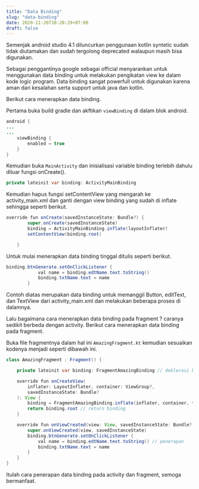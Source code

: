 ```yaml
---
title: "Data Binding"
slug: "data-binding"
date: 2020-11-26T10:20:29+07:00
draft: false
---
```


Semenjak android studio 4.1 diluncurkan penggunaan kotlin syntetic sudah tidak diutamakan dan sudah tergolong deprecated walaupun masih bisa digunakan. 

Sebagai penggantinya google sebagai official menyarankan untuk menggunakan data binding untuk melakukan pengikatan view ke dalam kode logic program. Data binding sangat powerfull untuk digunakan karena aman dari kesalahan serta support untuk java dan kotlin.

Berikut cara menerapkan data binding.

Pertama buka build gradle dan akftikan `viewBinding` di dalam blok android.

```java
android {
...
...
    viewBinding {
        enabled = true
    }
}
```

Kemudian buka `MainActivity` dan inisialisasi variable binding terlebih dahulu diluar fungsi onCreate().

```java
private lateinit var binding: ActivityMainBinding
```

Kemudian hapus fungsi setContentView yang mengarah ke activity_main.xml dan ganti dengan view binding yang sudah di inflate sehingga seperti berikut.

```java
override fun onCreate(savedInstanceState: Bundle?) {
        super.onCreate(savedInstanceState)
        binding = ActivityMainBinding.inflate(layoutInflater)
        setContentView(binding.root)

    }
```

Untuk mulai menerapkan data binding tinggal ditulis seperti berikut.

```java
binding.btnGenerate.setOnClickListener {
            val name = binding.edtName.text.toString()
            binding.txtName.text = name
        }
```

Contoh diatas merupakan data binding untuk memanggil Button, editText, dan TextView dari activity_main.xml dan melakukan beberapa proses di dalamnya.

Lalu bagaimana cara menerapkan data binding pada fragment ? caranya sedikit berbeda dengan activity. Berikut cara menerapkan data binding pada fragment.

Buka file fragmentnya dalam hal ini `AmazingFragment.kt` kemudian sesuaikan kodenya menjadi seperti dibawah ini.

```java
class AmazingFragment : Fragment() {

    private lateinit var binding: FragmentAmazingBinding // deklerasi binding

    override fun onCreateView(
        inflater: LayoutInflater, container: ViewGroup?,
        savedInstanceState: Bundle?
    ): View {
        binding = FragmentAmazingBinding.inflate(inflater, container, false) // inflate binding
        return binding.root // return binding
    }

    override fun onViewCreated(view: View, savedInstanceState: Bundle?) {
        super.onViewCreated(view, savedInstanceState)
        binding.btnGenerate.setOnClickListener {
            val name = binding.edtName.text.toString() // penerapan
            binding.txtName.text = name
        }
    }
}
```

Itulah cara penerapan data binding pada activity dan fragment, semoga bermanfaat.